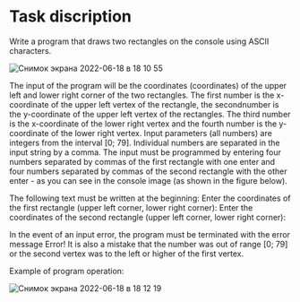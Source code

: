 # Task discription

Write a program that draws two rectangles on the console using ASCII characters.

![Снимок экрана 2022-06-18 в 18 10 55](https://user-images.githubusercontent.com/92887696/174447177-332efb34-c412-42de-b27e-c2fe37e2c207.png)

The input of the program will be the coordinates (coordinates) of the upper left and lower right corner of the two rectangles. The first number is the x-coordinate of the upper left vertex of the rectangle, the secondnumber is the y-coordinate of the upper left vertex of the rectangles. The third number is the x-coordinate of the lower right vertex and the fourth number is the y-coordinate of the lower right vertex. Input parameters (all numbers) are integers from the interval [0; 79]. Individual numbers are separated in the input string by a comma. The input must be programmed by entering four numbers separated by commas of the first rectangle with one enter and four numbers separated by commas of the second rectangle with the other enter - as you can see in the console image (as shown in the figure below).

The following text must be written at the beginning:
Enter the coordinates of the first rectangle (upper left corner, lower right corner):
Enter the coordinates of the second rectangle (upper left corner, lower right corner):

In the event of an input error, the program must be terminated with the error message Error! It is also a mistake that the number was out of range [0; 79] or the second vertex was to the left or higher of the first vertex.

Example of program operation:

![Снимок экрана 2022-06-18 в 18 12 19](https://user-images.githubusercontent.com/92887696/174447229-a12c0ec0-cec1-473c-a6a5-5f603b1ebc55.png)
